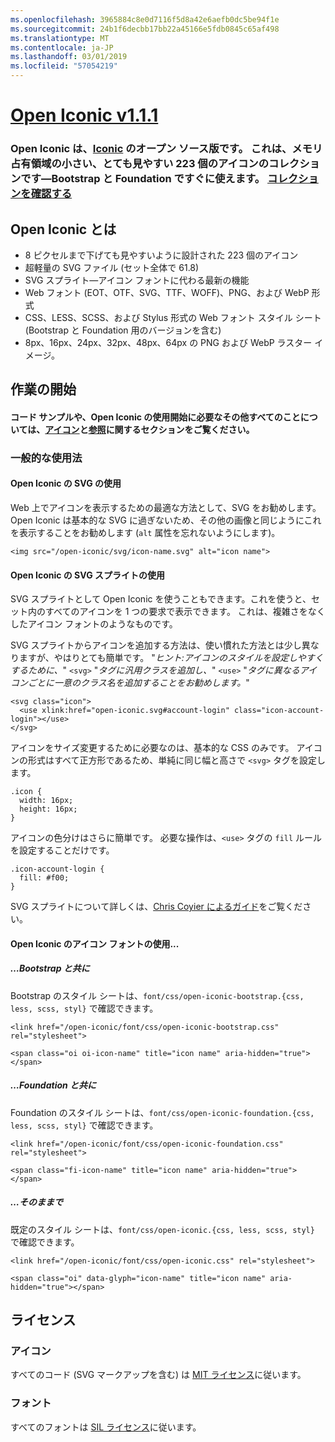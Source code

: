 ```yaml
---
ms.openlocfilehash: 3965884c8e0d7116f5d8a42e6aefb0dc5be94f1e
ms.sourcegitcommit: 24b1f6decbb17bb22a45166e5fdb0845c65af498
ms.translationtype: MT
ms.contentlocale: ja-JP
ms.lasthandoff: 03/01/2019
ms.locfileid: "57054219"
---
```

<a name="open-iconic-v111httpuseiconiccomopen"></a>[Open Iconic v1.1.1](http://useiconic.com/open)
===========

### <a name="open-iconic-is-the-open-source-sibling-of-iconichttpuseiconiccom-it-is-a-hyper-legible-collection-of-223-icons-with-a-tiny-footprintmdashready-to-use-with-bootstrap-and-foundation-view-the-collectionhttpuseiconiccomopenicons"></a>Open Iconic は、[Iconic](http://useiconic.com) のオープン ソース版です。 これは、メモリ占有領域の小さい、とても見やすい 223 個のアイコンのコレクションです&mdash;Bootstrap と Foundation ですぐに使えます。 [コレクションを確認する](http://useiconic.com/open#icons)



## <a name="whats-in-open-iconic"></a>Open Iconic とは

* 8 ピクセルまで下げても見やすいように設計された 223 個のアイコン
* 超軽量の SVG ファイル (セット全体で 61.8) 
* SVG スプライト&mdash;アイコン フォントに代わる最新の機能
* Web フォント (EOT、OTF、SVG、TTF、WOFF)、PNG、および WebP 形式
* CSS、LESS、SCSS、および Stylus 形式の Web フォント スタイル シート (Bootstrap と Foundation 用のバージョンを含む)
* 8px、16px、24px、32px、48px、64px の PNG および WebP ラスター イメージ。


## <a name="getting-started"></a>作業の開始

#### <a name="for-code-samples-and-everything-else-you-need-to-get-started-with-open-iconic-check-out-our-iconshttpuseiconiccomopenicons-and-referencehttpuseiconiccomopenreference-sections"></a>コード サンプルや、Open Iconic の使用開始に必要なその他すべてのことについては、[アイコン](http://useiconic.com/open#icons)と[参照](http://useiconic.com/open#reference)に関するセクションをご覧ください。

### <a name="general-usage"></a>一般的な使用法

#### <a name="using-open-iconics-svgs"></a>Open Iconic の SVG の使用

Web 上でアイコンを表示するための最適な方法として、SVG をお勧めします。 Open Iconic は基本的な SVG に過ぎないため、その他の画像と同じようにこれを表示することをお勧めします (`alt` 属性を忘れないようにします)。

```
<img src="/open-iconic/svg/icon-name.svg" alt="icon name">
```

#### <a name="using-open-iconics-svg-sprite"></a>Open Iconic の SVG スプライトの使用

SVG スプライトとして Open Iconic を使うこともできます。これを使うと、セット内のすべてのアイコンを 1 つの要求で表示できます。 これは、複雑さをなくしたアイコン フォントのようなものです。

SVG スプライトからアイコンを追加する方法は、使い慣れた方法とは少し異なりますが、やはりとても簡単です。 "*ヒント:アイコンのスタイルを設定しやすくするために、*" `<svg>` "*タグに汎用クラスを追加し、*" `<use>` "*タグに異なるアイコンごとに一意のクラス名を追加することをお勧めします。*"  

```
<svg class="icon">
  <use xlink:href="open-iconic.svg#account-login" class="icon-account-login"></use>
</svg>
```

アイコンをサイズ変更するために必要なのは、基本的な CSS のみです。 アイコンの形式はすべて正方形であるため、単純に同じ幅と高さで `<svg>` タグを設定します。

```
.icon {
  width: 16px;
  height: 16px;
}
```

アイコンの色分けはさらに簡単です。 必要な操作は、`<use>` タグの `fill` ルールを設定することだけです。

```
.icon-account-login {
  fill: #f00;
}
```

SVG スプライトについて詳しくは、[Chris Coyier によるガイド](http://css-tricks.com/svg-sprites-use-better-icon-fonts/)をご覧ください。

#### <a name="using-open-iconics-icon-font"></a>Open Iconic のアイコン フォントの使用...


##### <a name="with-bootstrap"></a>…Bootstrap と共に

Bootstrap のスタイル シートは、`font/css/open-iconic-bootstrap.{css, less, scss, styl}` で確認できます。


```
<link href="/open-iconic/font/css/open-iconic-bootstrap.css" rel="stylesheet">
```


```
<span class="oi oi-icon-name" title="icon name" aria-hidden="true"></span>
```

##### <a name="with-foundation"></a>…Foundation と共に

Foundation のスタイル シートは、`font/css/open-iconic-foundation.{css, less, scss, styl}` で確認できます。

```
<link href="/open-iconic/font/css/open-iconic-foundation.css" rel="stylesheet">
```


```
<span class="fi-icon-name" title="icon name" aria-hidden="true"></span>
```

##### <a name="on-its-own"></a>…そのままで

既定のスタイル シートは、`font/css/open-iconic.{css, less, scss, styl}` で確認できます。

```
<link href="/open-iconic/font/css/open-iconic.css" rel="stylesheet">
```

```
<span class="oi" data-glyph="icon-name" title="icon name" aria-hidden="true"></span>
```


## <a name="license"></a>ライセンス

### <a name="icons"></a>アイコン

すべてのコード (SVG マークアップを含む) は [MIT ライセンス](http://opensource.org/licenses/MIT)に従います。

### <a name="fonts"></a>フォント

すべてのフォントは [SIL ライセンス](http://scripts.sil.org/cms/scripts/page.php?item_id=OFL_web)に従います。
